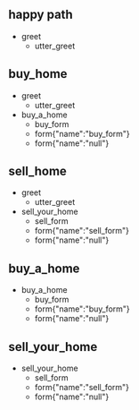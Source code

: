 ## happy path
* greet
  - utter_greet

## buy_home
* greet
  - utter_greet
* buy_a_home
  - buy_form
  - form{"name":"buy_form"}
  - form{"name":"null"}

## sell_home
* greet
  - utter_greet
* sell_your_home
  - sell_form
  - form{"name":"sell_form"}
  - form{"name":"null"}
  

## buy_a_home
* buy_a_home
  - buy_form
  - form{"name":"buy_form"}
  - form{"name":"null"}
  

## sell_your_home
* sell_your_home
  - sell_form
  - form{"name":"sell_form"}
  - form{"name":"null"}
  
